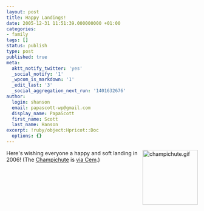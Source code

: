 ```yaml
---
layout: post
title: Happy Landings!
date: 2005-12-31 11:51:39.000000000 +01:00
categories:
- family
tags: []
status: publish
type: post
published: true
meta:
  aktt_notify_twitter: 'yes'
  _social_notify: '1'
  _wpcom_is_markdown: '1'
  _edit_last: '3'
  _social_aggregation_next_run: '1401632676'
author:
  login: shanson
  email: papascott-wp@gmail.com
  display_name: PapaScott
  first_name: Scott
  last_name: Hanson
excerpt: !ruby/object:Hpricot::Doc
  options: {}
---
```

<p><a href="http://www.hawkin.com/rkMain.asp?PAGEID=20670&STK_PROD_CODE=08720" title="Hawkin's Bazaar Product Detail- 08720: Champichute"><img src="http://www.papascott.de/wordpress/wp-content/uploads/2005/12/champichute.gif" border="0" height="145" width="145" alt="champichute.gif" align="right" /></a> Here's wishing everyone a happy and soft landing in 2006! (The <a href="http://www.hawkin.com/rkMain.asp?PAGEID=20670&STK_PROD_CODE=08720" title="Hawkin's Bazaar Product Detail- 08720: Champichute">Champichute</a> is <a href="http://java.blogg.de/eintrag.php?id=226" title="I wish you all a Successful and Happy New Year! [the egoist]">via Cem</a>.)</p>
